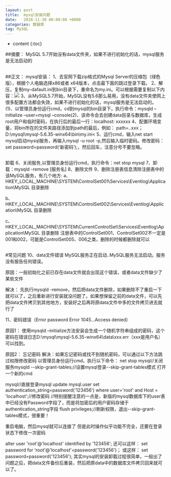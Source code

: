 ```yaml
---
layout: post
title:  mysql安装问题
date:   2018-11-30 00:00:00 +0800
categories: 数据库
tag: MySQL
---
```


* content
{:toc}


##摘要：
  MySQL 5.7开始没有data文件夹，如果不进行初始化的话，mysql服务是无法启动的
##
##正文：
mysql安装：
       1、去官网下载zip格式的Mysql Server的压缩包（绿色版），根据个人电脑选择x86或者   x64版本，点击最下面的跳过登录下载。
       2、解压，复制my-dafault.ini到bin目录下，重命名为my.ini。可以根据需要复制以下内容：![](https://i.imgur.com/sHxqfO1.png)
       3、从MySQL5.7开始，MySQL没有5.6那么易用，没有data文件夹使网上很多配置方法都会失效，如果不进行初始化的话，mysql服务是无法启动的。
      (1)、以管理员身份运行cmd，cd到mysql的bin目录下，执行命令：mysqld –initialize –user=mysql –console(2)、该命令会去创建data目录与数据库，生成root用户和临时密码，在执行后的最后一行：localhost: xxxxxx
      4、配置环境变量，将bin所在的文件夹路径添加到path的最后，例如： path=..xxx；D:\mysql\mysql-5.6.35-winx64\bin\my.ini<
      5、运行cmd，输入net start mysql启动mysql服务，再输入mysql -u root -p,然后输入临时密码。修改密码：set password=password(‘新密码’);，然后回车，注意分号不要忽略。
##
卸载
 6、关闭服务,以管理员身份运行cmd，执行命令：net stop mysql
 7、卸载：mysqld -remove [服务名]
 8、删除文件
 9、删除注册表信息清除注册表中的该MySQL服务，有几个地方: 
   a、HKEY_LOCAL_MACHINE\SYSTEM\ControlSet001\Services\Eventlog\Application\MySQL 目录删除

   b、HKEY_LOCAL_MACHINE\SYSTEM\ControlSet002\Services\Eventlog\Application\MySQL 目录删除

   c、HKEY_LOCAL_MACHINE\SYSTEM\CurrentControlSet\Services\Eventlog\Application\MySQL 目录删除
     注册表中的ControlSet001、ControlSet002不一定是001和002，可能是ControlSet005、006之类，删除的时候都删除就可以
##
#常见问题
10、data文件错误 MySQL服务正在启动..MySQL服务无法启动。服务没有报告任何错误。


原因：一般初始化之前已存在data文件就会出现这个错误，或者data文件缺少了某些文件

解决：
先执行mysqld -remove，然后把data文件删除，如果删除不了重启一下就可以了，之后重新进行安装就没问题了。如果想保留之前的data文件，可以先把data文件拷贝到其他地方，安装好之后再将原data文件中多的文件拷贝进去就行了

11、密码错误（Error password Error 1045…Access denied）

原因1：
使用mysqld –initialize方法安装会生成一个随机字符串组成的密码，这个密码在错误日志D:\mysql\mysql-5.6.35-winx64\data\xxx.err（xxx是用户名）可以找到。

原因2：
忘记密码
解决：如果忘记密码或找不到随机密码，可以通过以下方法跳过权限修改密码
以管理员身份运行cmd，执行以下命令：
net stop mysql//关闭服务mysqld --skip-grant-tables;//设置mysql登录--skip-grant-tables模式
打开一个新的cmd

mysql//直接登录mysql
   update mysql.user set authentication_string=password('123456') where user='root' and Host = 'localhost';//修改密码
   //特别提醒注意的一点是，新版的mysql数据库下的user表中已经没有Password字段了，而是将加密后的用户密码存储于authentication_string字段
   flush privileges;//刷新权限，退出--skip-grant-tables模式，很重要！

重启电脑，然后mysql就可以连接了
但是此时操作似乎功能不完全，还要在登录状态下修改一次密码

alter user 'root'@'localhost' identified by '123456';
还可以这样：
set password for 'root'@'localhost'=password('123456')；
或这样：
set password=password('123456');
其实mysql的安装卸载过程很简单，一般出了问题之后，把data文件备份后重装，然后把原data中的数据库文件拷贝回来就可以了。


   
  



